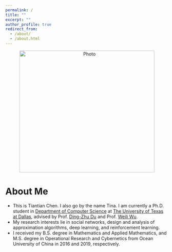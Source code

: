 ```yaml
---
permalink: /
title: ""
excerpt: ""
author_profile: true
redirect_from: 
  - /about/
  - /about.html
---
```


<p align="center">
  <img src="https://TinaChen2.github.io/files/myphoto.jpg?raw=true" alt="Photo" style="width: 420px;height:380px;"/> 
</p>

# About Me
* This is Tiantian Chen. I also go by the name Tina. I am currently a Ph.D. student in [Department of Computer Science](https://cs.utdallas.edu) at [The University of Texas at Dallas](https://www.utdallas.edu), advised by Prof. [Ding-Zhu Du](https://personal.utdallas.edu/~dxd056000/) and Prof. [Weili Wu](https://personal.utdallas.edu/~weiliwu/).
* My research interests lie in social networks, design and analysis of approximation algorithms, deep learning, and reinforcement learning.
* I received my B.S. degree in Mathematics and Applied Mathematics, and M.S. degree in Operational Research and Cybernetics from Ocean University of China
 in 2016 and 2019, respectively.

